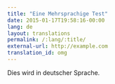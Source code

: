 ```yaml
---
title: "Eine Mehrsprachige Test"
date: 2015-01-17T19:58:16-00:00
lang: de
layout: translations
permalink: /:lang/:title/
external-url: http://example.com
translation_id: omg
---
```

Dies wird in deutscher Sprache.

